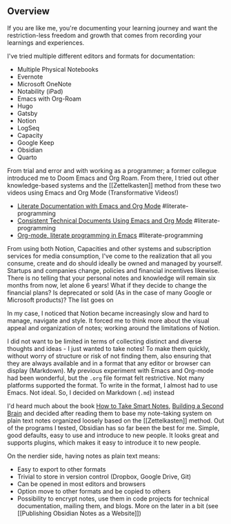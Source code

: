 ## Overview

If you are like me, you're documenting your learning journey and want the restriction-less freedom and growth that comes from recording your learnings and experiences. 

I've tried multiple different editors and formats for documentation:
- Multiple Physical Notebooks
- Evernote
- Microsoft OneNote
- Notability (iPad)
- Emacs with Org-Roam
- Hugo
- Gatsby
- Notion
- LogSeq
- Capacity
- Google Keep
- Obsidian
- Quarto

From trial and error and with working as a programmer; a former collegue introduced me to Doom Emacs and Org Roam. From there, I tried out other knowledge-based systems and the [[Zettelkasten]] method from these two videos using Emacs and Org Mode (Transformative Videos!)
- [Literate Documentation with Emacs and Org Mode](https://www.youtube.com/@elspuddo) #literate-programming
- [Consistent Technical Documents Using Emacs and Org Mode](https://www.youtube.com/@elspuddo) #literate-programming 
- [Org-mode, literate programming in Emacs](https://www.youtube.com/@niklaseklund2522) #literate-programming 

From using both Notion, Capacities and other systems and subscription services for media consumption, I've come to the realization that all you consume, create and do should ideally be owned and managed by yourself. Startups and companies change, policies and financial incentives likewise. There is no telling that your personal notes and knowledge will remain six months from now, let alone 6 years! What if they decide to change the financial plans? Is deprecated or sold (As in the case of many Google or Microsoft products)? The list goes on

In my case, I noticed that Notion became increasingly slow and hard to manage, navigate and style. It forced me to think more about the visual appeal and organization of notes; working around the limitations of Notion. 

I did not want to be limited in terms of collecting distinct and diverse thoughts and ideas - I just wanted to take notes! To make them quickly, without worry of structure or risk of not finding them, also ensuring that they are always available and in a format that any editor or browser can display (Markdown). My previous experiment with Emacs and Org-mode had been wonderful, but the `.org` file format felt restrictive. Not many platforms supported the format. To write in the format, I almost had to use Emacs. Not ideal. So, I decided on Markdown (`.md`) instead

I'd heard much about the book [How to Take Smart Notes](https://www.soenkeahrens.de/en/takesmartnotes), [Building a Second Brain](https://www.buildingasecondbrain.com/book) and decided after reading them to base my note-taking system on plain text notes organized loosely based on the [[Zettelkasten]] method. Out of the programs I tested, Obsidian has so far been the best for me. Simple, good defaults, easy to use and introduce to new people. It looks great and supports plugins, which makes it easy to introduce it to new people. 

On the nerdier side, having notes as plain text means:
- Easy to export to other formats
- Trivial to store in version control (Dropbox, Google Drive, Git)
- Can be opened in most editors and browsers
- Option move to other formats and be copied to others
- Possibility to encrypt notes, use them in code projects for technical documentation, mailing them, and blogs. More on the later in a bit (see [[Publishing Obsidian Notes as a Website]])